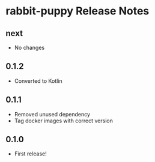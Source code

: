 # rabbit-puppy Release Notes
## next
- No changes

## 0.1.2
- Converted to Kotlin

## 0.1.1
- Removed unused dependency
- Tag docker images with correct version

## 0.1.0
- First release!
